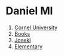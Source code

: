 # Daniel Ml

1. [Cornel University](https://www.youtube.com/playlist?list=PL1QpIqqqCFtSrTa3ayte7IPqjBYBWK1X-)​
2. [Books](https://www.youtube.com/playlist?list=PL1QpIqqqCFtRaAmmLcMHW0jwSbNs_o6g1)​
3. [Joseki](https://www.youtube.com/playlist?list=PL1QpIqqqCFtQ1YMcJSToZTT6ia0aWLv1r)​
4. [Elementary](https://www.youtube.com/playlist?list=PL1QpIqqqCFtRTYusc4UUCT9UK6rBUBKJm)
